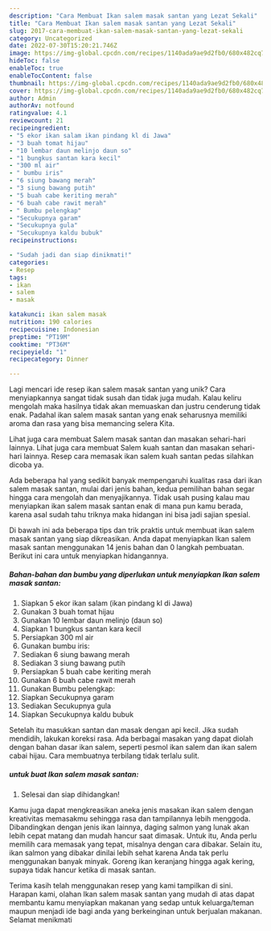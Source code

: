 ```yaml
---
description: "Cara Membuat Ikan salem masak santan yang Lezat Sekali"
title: "Cara Membuat Ikan salem masak santan yang Lezat Sekali"
slug: 2017-cara-membuat-ikan-salem-masak-santan-yang-lezat-sekali
category: Uncategorized
date: 2022-07-30T15:20:21.746Z
image: https://img-global.cpcdn.com/recipes/1140ada9ae9d2fb0/680x482cq70/ikan-salem-masak-santan-foto-resep-utama.jpg
hideToc: false
enableToc: true
enableTocContent: false
thumbnail: https://img-global.cpcdn.com/recipes/1140ada9ae9d2fb0/680x482cq70/ikan-salem-masak-santan-foto-resep-utama.jpg
cover: https://img-global.cpcdn.com/recipes/1140ada9ae9d2fb0/680x482cq70/ikan-salem-masak-santan-foto-resep-utama.jpg
author: Admin
authorAv: notfound
ratingvalue: 4.1
reviewcount: 21
recipeingredient:
- "5 ekor ikan salam ikan pindang kl di Jawa"
- "3 buah tomat hijau"
- "10 lembar daun melinjo daun so"
- "1 bungkus santan kara kecil"
- "300 ml air"
- " bumbu iris"
- "6 siung bawang merah"
- "3 siung bawang putih"
- "5 buah cabe keriting merah"
- "6 buah cabe rawit merah"
- " Bumbu pelengkap"
- "Secukupnya garam"
- "Secukupnya gula"
- "Secukupnya kaldu bubuk"
recipeinstructions:

- "Sudah jadi dan siap dinikmati!"
categories:
- Resep
tags:
- ikan
- salem
- masak

katakunci: ikan salem masak 
nutrition: 190 calories
recipecuisine: Indonesian
preptime: "PT19M"
cooktime: "PT36M"
recipeyield: "1"
recipecategory: Dinner

---
```





Lagi mencari ide resep ikan salem masak santan yang unik? Cara menyiapkannya sangat tidak susah dan tidak juga mudah. Kalau keliru mengolah maka hasilnya tidak akan memuaskan dan justru cenderung tidak enak. Padahal ikan salem masak santan yang enak seharusnya memiliki aroma dan rasa yang bisa memancing selera Kita.





Lihat juga cara membuat Salem masak santan dan masakan sehari-hari lainnya. Lihat juga cara membuat Salem kuah santan dan masakan sehari-hari lainnya. Resep cara memasak ikan salem kuah santan pedas silahkan dicoba ya.

Ada beberapa hal yang sedikit banyak mempengaruhi kualitas rasa dari ikan salem masak santan, mulai dari jenis bahan, kedua pemilihan bahan segar hingga cara mengolah dan menyajikannya. Tidak usah pusing kalau mau menyiapkan ikan salem masak santan enak di mana pun kamu berada, karena asal sudah tahu triknya maka hidangan ini bisa jadi sajian spesial.






Di bawah ini ada beberapa tips dan trik praktis untuk membuat ikan salem masak santan yang siap dikreasikan. Anda dapat menyiapkan Ikan salem masak santan menggunakan 14 jenis bahan dan 0 langkah pembuatan. Berikut ini cara untuk menyiapkan hidangannya.

<!--inarticleads1-->

##### Bahan-bahan dan bumbu yang diperlukan untuk menyiapkan Ikan salem masak santan:

1. Siapkan 5 ekor ikan salam (ikan pindang kl di Jawa)
1. Gunakan 3 buah tomat hijau
1. Gunakan 10 lembar daun melinjo (daun so)
1. Siapkan 1 bungkus santan kara kecil
1. Persiapkan 300 ml air
1. Gunakan  bumbu iris:
1. Sediakan 6 siung bawang merah
1. Sediakan 3 siung bawang putih
1. Persiapkan 5 buah cabe keriting merah
1. Gunakan 6 buah cabe rawit merah
1. Gunakan  Bumbu pelengkap:
1. Siapkan Secukupnya garam
1. Sediakan Secukupnya gula
1. Siapkan Secukupnya kaldu bubuk


Setelah itu masukkan santan dan masak dengan api kecil. Jika sudah mendidih, lakukan koreksi rasa. Ada berbagai masakan yang dapat diolah dengan bahan dasar ikan salem, seperti pesmol ikan salem dan ikan salem cabai hijau. Cara membuatnya terbilang tidak terlalu sulit. 

<!--inarticleads2-->

#####  untuk buat Ikan salem masak santan:


1. Selesai dan siap dihidangkan!

Kamu juga dapat mengkreasikan aneka jenis masakan ikan salem dengan kreativitas memasakmu sehingga rasa dan tampilannya lebih menggoda. Dibandingkan dengan jenis ikan lainnya, daging salmon yang lunak akan lebih cepat matang dan mudah hancur saat dimasak. Untuk itu, Anda perlu memilih cara memasak yang tepat, misalnya dengan cara dibakar. Selain itu, ikan salmon yang dibakar dinilai lebih sehat karena Anda tak perlu menggunakan banyak minyak. Goreng ikan keranjang hingga agak kering, supaya tidak hancur ketika di masak santan. 

Terima kasih telah menggunakan resep yang kami tampilkan di sini. Harapan kami, olahan Ikan salem masak santan yang mudah di atas dapat membantu kamu menyiapkan makanan yang sedap untuk keluarga/teman maupun menjadi ide bagi anda yang berkeinginan untuk berjualan makanan. Selamat menikmati
